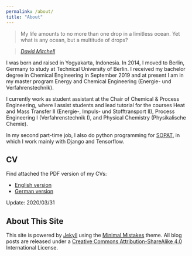 ```yaml
---
permalink: /about/
title: "About"
---
```


> My life amounts to no more than one drop in a limitless ocean. Yet what is any ocean, but a multitude of drops?

> <cite><a href="https://en.wikipedia.org/wiki/David_Mitchell_(author)" target="_blank"> David Mitchell</a></cite>

I was born and raised in Yogyakarta, Indonesia. In 2014, I moved to Berlin, Germany to study at Technical University of Berlin. I received my bachelor degree in Chemical Engineering in September 2019 and at present I am in my master program Energy and Chemical Engineering (Energie- und Verfahrenstechnik).

I currently work as student assistant at the Chair of Chemical & Process Engineering, where I assist students and lead tutorial for the courses Heat and Mass Transfer II (Energie-, Impuls- und Stofftransport II), Process Engineering I (Verfahrenstechnik I), and Physical Chemistry (Physikalische Chemie).

In my second part-time job, I also do python programming for [SOPAT](https://sopat.de/), in which I work mainly with Django and Tensorflow.

<!-- As part of bachelor degree, my work for bachelor thesis and thus my current research interest is the study of hydromechanics in agitated vessel. -->

<!-- ## Projects

- ChemCar - 2019:
  
  VDI ChemCar-Wettbewerb

- Floor Heater - 2018: 
  
  A MATLAB-Simulation programm to simulate a floor heating, where you can variate the floor materials, heater geometry, and many other factors. For more info <a href="https://github.com/FelixFebrian/FloorHeaterMATLAB" style="text-decoration: underline">see here</a>.

## Book
- **Angkringan - obrolan rakyat soal pendidikan (Angkringan - folks thoughts about education)**
  I co-authored this book with my dear friend, Ezra Sebastian. -->

## CV
Find attached the PDF version of my CVs:
- <a target="_blank" href="{{ site.url }}/download/CV_Febrian_EN.pdf">English version</a>
- <a target="_blank" href="{{ site.url }}/download/CV_Febrian_DE.pdf">German version</a>

Update: 2020/03/31

## About This Site

This site is powered by [Jekyll](https://jekyllrb.com/ "Jekyll") using the [Minimal Mistakes](https://mmistakes.github.io/minimal-mistakes/ "Minimal Mistakes") theme. All blog posts are released under a [Creative Commons Attribution-ShareAlike 4.0](https://creativecommons.org/licenses/by-sa/4.0/ "CC BY-SA 4.0") International License.

<!-- All opinions and views are my own and do not represent my employer. -->